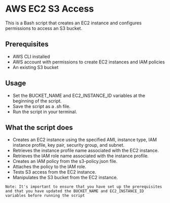 
# AWS EC2 S3 Access

This is a Bash script that creates an EC2 instance and configures permissions to access an S3 bucket.

## Prerequisites

- AWS CLI installed
- AWS account with permissions to create EC2 instances and IAM policies
- An existing S3 bucket

## Usage

- Set the BUCKET_NAME and EC2_INSTANCE_ID variables at the beginning of the script.
- Save the script as a .sh file.
- Run the script in your terminal.

## What the script does

- Creates an EC2 instance using the specified AMI, instance type, IAM instance profile, key pair, security group, and subnet.
- Retrieves the instance profile name associated with the EC2 instance.
- Retrieves the IAM role name associated with the instance profile.
- Creates an IAM policy from the s3-policy.json file.
- Attaches the policy to the IAM role.
- Tests S3 access from the EC2 instance.
- Manipulates the S3 bucket from the EC2 instance.

`Note: It's important to ensure that you have set up the prerequisites and that you have updated the BUCKET_NAME and EC2_INSTANCE_ID variables before running the script`
